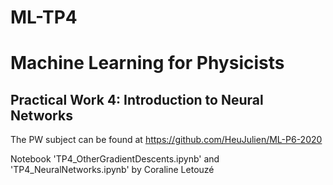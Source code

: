 # ML-TP4
# Machine Learning for Physicists
## Practical Work 4: Introduction to Neural Networks

The PW subject can be found at https://github.com/HeuJulien/ML-P6-2020

Notebook 'TP4_OtherGradientDescents.ipynb' and 'TP4_NeuralNetworks.ipynb' by Coraline Letouzé
